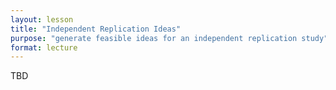```yaml
---
layout: lesson
title: "Independent Replication Ideas"
purpose: "generate feasible ideas for an independent replication study"
format: lecture
---
```


TBD
